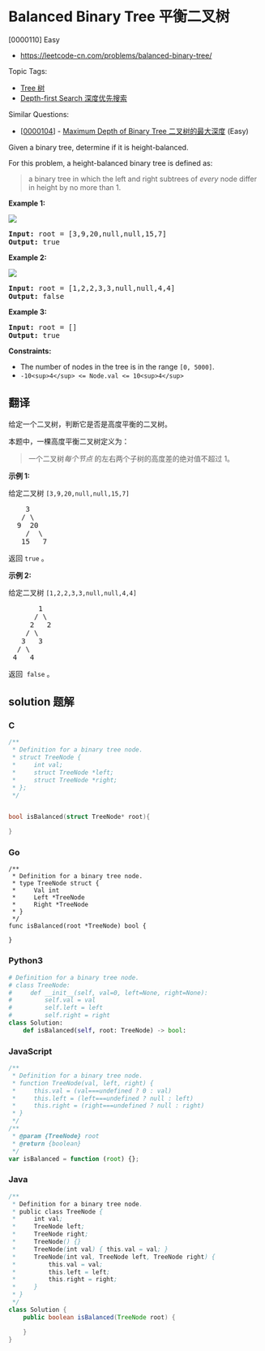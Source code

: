 # Balanced Binary Tree 平衡二叉树

[0000110] Easy

- https://leetcode-cn.com/problems/balanced-binary-tree/

Topic Tags:

- [Tree 树](https://leetcode-cn.com/tag/tree/)
- [Depth-first Search 深度优先搜索](https://leetcode-cn.com/tag/depth-first-search/)

Similar Questions:

- [[0000104](https://leetcode-cn.com/problems/maximum-depth-of-binary-tree/)] - [Maximum Depth of Binary Tree 二叉树的最大深度](./0000104.maximum-depth-of-binary-tree.md) (Easy)

Given a binary tree, determine if it is height-balanced.

For this problem, a height-balanced binary tree is defined as:

> a binary tree in which the left and right subtrees of _every_ node differ in height by no more than 1.

**Example 1:**

![](https://assets.leetcode.com/uploads/2020/10/06/balance_1.jpg)

<pre><strong>Input:</strong> root = [3,9,20,null,null,15,7]
<strong>Output:</strong> true
</pre>

**Example 2:**

![](https://assets.leetcode.com/uploads/2020/10/06/balance_2.jpg)

<pre><strong>Input:</strong> root = [1,2,2,3,3,null,null,4,4]
<strong>Output:</strong> false
</pre>

**Example 3:**

<pre><strong>Input:</strong> root = []
<strong>Output:</strong> true
</pre>

**Constraints:**

- The number of nodes in the tree is in the range `[0, 5000]`.
- `-10<sup>4</sup> <= Node.val <= 10<sup>4</sup>`

## 翻译

给定一个二叉树，判断它是否是高度平衡的二叉树。

本题中，一棵高度平衡二叉树定义为：

> 一个二叉树*每个节点* 的左右两个子树的高度差的绝对值不超过 1。

**示例 1:**

给定二叉树 `[3,9,20,null,null,15,7]`

<pre>    3
   / \
  9  20
    /  \
   15   7</pre>

返回 `true` 。

**示例 2:**

给定二叉树 `[1,2,2,3,3,null,null,4,4]`

<pre>       1
      / \
     2   2
    / \
   3   3
  / \
 4   4
</pre>

返回  `false` 。

## solution 题解

### C

```c
/**
 * Definition for a binary tree node.
 * struct TreeNode {
 *     int val;
 *     struct TreeNode *left;
 *     struct TreeNode *right;
 * };
 */


bool isBalanced(struct TreeNode* root){

}
```

### Go

```golang
/**
 * Definition for a binary tree node.
 * type TreeNode struct {
 *     Val int
 *     Left *TreeNode
 *     Right *TreeNode
 * }
 */
func isBalanced(root *TreeNode) bool {

}
```

### Python3

```python
# Definition for a binary tree node.
# class TreeNode:
#     def __init__(self, val=0, left=None, right=None):
#         self.val = val
#         self.left = left
#         self.right = right
class Solution:
    def isBalanced(self, root: TreeNode) -> bool:

```

### JavaScript

```javascript
/**
 * Definition for a binary tree node.
 * function TreeNode(val, left, right) {
 *     this.val = (val===undefined ? 0 : val)
 *     this.left = (left===undefined ? null : left)
 *     this.right = (right===undefined ? null : right)
 * }
 */
/**
 * @param {TreeNode} root
 * @return {boolean}
 */
var isBalanced = function (root) {};
```

### Java

```java
/**
 * Definition for a binary tree node.
 * public class TreeNode {
 *     int val;
 *     TreeNode left;
 *     TreeNode right;
 *     TreeNode() {}
 *     TreeNode(int val) { this.val = val; }
 *     TreeNode(int val, TreeNode left, TreeNode right) {
 *         this.val = val;
 *         this.left = left;
 *         this.right = right;
 *     }
 * }
 */
class Solution {
    public boolean isBalanced(TreeNode root) {

    }
}
```
